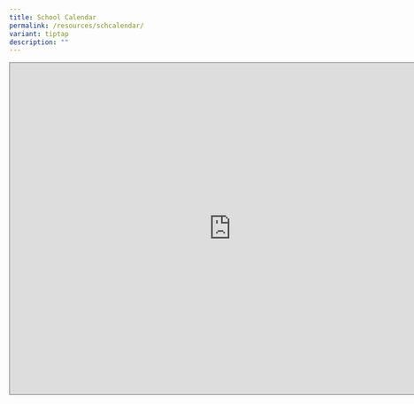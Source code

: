 ```yaml
---
title: School Calendar
permalink: /resources/schcalendar/
variant: tiptap
description: ""
---
```

<p></p>
<div class="iframe-wrapper">
<iframe style="border:solid 1px #777" height="600" width="800" allowfullscreen="true" frameborder="0" src="https://calendar.google.com/calendar/embed?height=600&amp;wkst=1&amp;ctz=Asia%2FSingapore&amp;showPrint=0&amp;showTitle=0&amp;showTabs=0&amp;showCalendars=0&amp;src=Y18zZGFlOTc0ZDkwMWYzZGQ1ZGI1NTMxNmRlMGYxODcwODg0MTVmOGE5NDMxYjk4NzI1MmFkMzZjZmI5MjBiZDZjQGdyb3VwLmNhbGVuZGFyLmdvb2dsZS5jb20&amp;color=%238E24AA"></iframe>
</div>
<p></p>